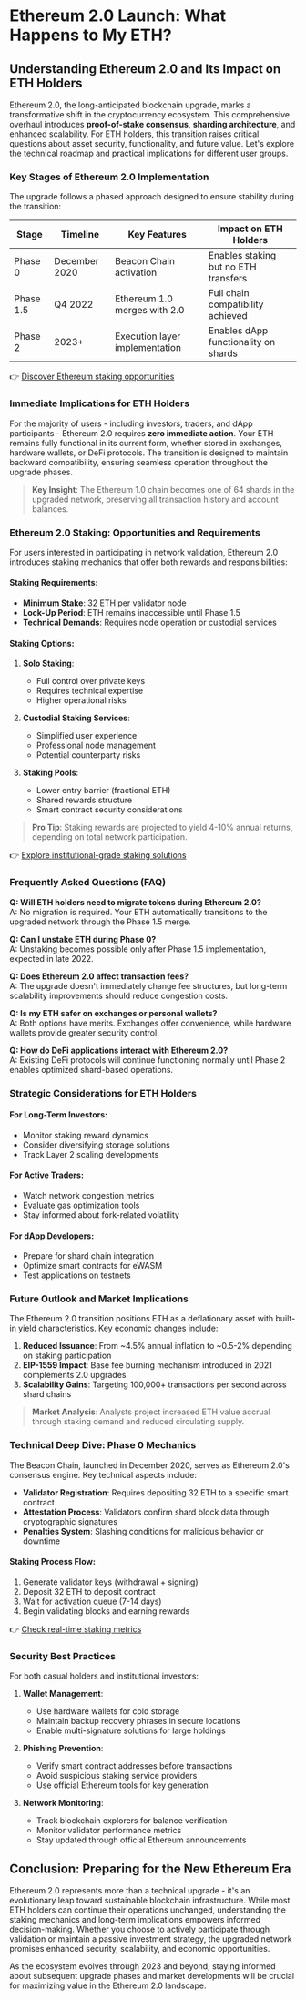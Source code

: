 # Ethereum 2.0 Launch: What Happens to My ETH?

## Understanding Ethereum 2.0 and Its Impact on ETH Holders

Ethereum 2.0, the long-anticipated blockchain upgrade, marks a transformative shift in the cryptocurrency ecosystem. This comprehensive overhaul introduces **proof-of-stake consensus**, **sharding architecture**, and enhanced scalability. For ETH holders, this transition raises critical questions about asset security, functionality, and future value. Let's explore the technical roadmap and practical implications for different user groups.

### Key Stages of Ethereum 2.0 Implementation

The upgrade follows a phased approach designed to ensure stability during the transition:

| Stage | Timeline | Key Features | Impact on ETH Holders |
|-------|----------|--------------|------------------------|
| Phase 0 | December 2020 | Beacon Chain activation | Enables staking but no ETH transfers |
| Phase 1.5 | Q4 2022 | Ethereum 1.0 merges with 2.0 | Full chain compatibility achieved |
| Phase 2 | 2023+ | Execution layer implementation | Enables dApp functionality on shards |

👉 [Discover Ethereum staking opportunities](https://bit.ly/okx-bonus)

### Immediate Implications for ETH Holders

For the majority of users - including investors, traders, and dApp participants - Ethereum 2.0 requires **zero immediate action**. Your ETH remains fully functional in its current form, whether stored in exchanges, hardware wallets, or DeFi protocols. The transition is designed to maintain backward compatibility, ensuring seamless operation throughout the upgrade phases.

> **Key Insight**: The Ethereum 1.0 chain becomes one of 64 shards in the upgraded network, preserving all transaction history and account balances.

### Ethereum 2.0 Staking: Opportunities and Requirements

For users interested in participating in network validation, Ethereum 2.0 introduces staking mechanics that offer both rewards and responsibilities:

#### Staking Requirements:
- **Minimum Stake**: 32 ETH per validator node
- **Lock-Up Period**: ETH remains inaccessible until Phase 1.5
- **Technical Demands**: Requires node operation or custodial services

#### Staking Options:
1. **Solo Staking**: 
   - Full control over private keys
   - Requires technical expertise
   - Higher operational risks

2. **Custodial Staking Services**: 
   - Simplified user experience
   - Professional node management
   - Potential counterparty risks

3. **Staking Pools**:
   - Lower entry barrier (fractional ETH)
   - Shared rewards structure
   - Smart contract security considerations

> **Pro Tip**: Staking rewards are projected to yield 4-10% annual returns, depending on total network participation.

👉 [Explore institutional-grade staking solutions](https://bit.ly/okx-bonus)

### Frequently Asked Questions (FAQ)

**Q: Will ETH holders need to migrate tokens during Ethereum 2.0?**  
A: No migration is required. Your ETH automatically transitions to the upgraded network through the Phase 1.5 merge.

**Q: Can I unstake ETH during Phase 0?**  
A: Unstaking becomes possible only after Phase 1.5 implementation, expected in late 2022.

**Q: Does Ethereum 2.0 affect transaction fees?**  
A: The upgrade doesn't immediately change fee structures, but long-term scalability improvements should reduce congestion costs.

**Q: Is my ETH safer on exchanges or personal wallets?**  
A: Both options have merits. Exchanges offer convenience, while hardware wallets provide greater security control.

**Q: How do DeFi applications interact with Ethereum 2.0?**  
A: Existing DeFi protocols will continue functioning normally until Phase 2 enables optimized shard-based operations.

### Strategic Considerations for ETH Holders

#### For Long-Term Investors:
- Monitor staking reward dynamics
- Consider diversifying storage solutions
- Track Layer 2 scaling developments

#### For Active Traders:
- Watch network congestion metrics
- Evaluate gas optimization tools
- Stay informed about fork-related volatility

#### For dApp Developers:
- Prepare for shard chain integration
- Optimize smart contracts for eWASM
- Test applications on testnets

### Future Outlook and Market Implications

The Ethereum 2.0 transition positions ETH as a deflationary asset with built-in yield characteristics. Key economic changes include:

1. **Reduced Issuance**: From ~4.5% annual inflation to ~0.5-2% depending on staking participation
2. **EIP-1559 Impact**: Base fee burning mechanism introduced in 2021 complements 2.0 upgrades
3. **Scalability Gains**: Targeting 100,000+ transactions per second across shard chains

> **Market Analysis**: Analysts project increased ETH value accrual through staking demand and reduced circulating supply.

### Technical Deep Dive: Phase 0 Mechanics

The Beacon Chain, launched in December 2020, serves as Ethereum 2.0's consensus engine. Key technical aspects include:

- **Validator Registration**: Requires depositing 32 ETH to a specific smart contract
- **Attestation Process**: Validators confirm shard block data through cryptographic signatures
- **Penalties System**: Slashing conditions for malicious behavior or downtime

#### Staking Process Flow:
1. Generate validator keys (withdrawal + signing)
2. Deposit 32 ETH to deposit contract
3. Wait for activation queue (7-14 days)
4. Begin validating blocks and earning rewards

👉 [Check real-time staking metrics](https://bit.ly/okx-bonus)

### Security Best Practices

For both casual holders and institutional investors:

1. **Wallet Management**:
   - Use hardware wallets for cold storage
   - Maintain backup recovery phrases in secure locations
   - Enable multi-signature solutions for large holdings

2. **Phishing Prevention**:
   - Verify smart contract addresses before transactions
   - Avoid suspicious staking service providers
   - Use official Ethereum tools for key generation

3. **Network Monitoring**:
   - Track blockchain explorers for balance verification
   - Monitor validator performance metrics
   - Stay updated through official Ethereum announcements

## Conclusion: Preparing for the New Ethereum Era

Ethereum 2.0 represents more than a technical upgrade - it's an evolutionary leap toward sustainable blockchain infrastructure. While most ETH holders can continue their operations unchanged, understanding the staking mechanics and long-term implications empowers informed decision-making. Whether you choose to actively participate through validation or maintain a passive investment strategy, the upgraded network promises enhanced security, scalability, and economic opportunities.

As the ecosystem evolves through 2023 and beyond, staying informed about subsequent upgrade phases and market developments will be crucial for maximizing value in the Ethereum 2.0 landscape.